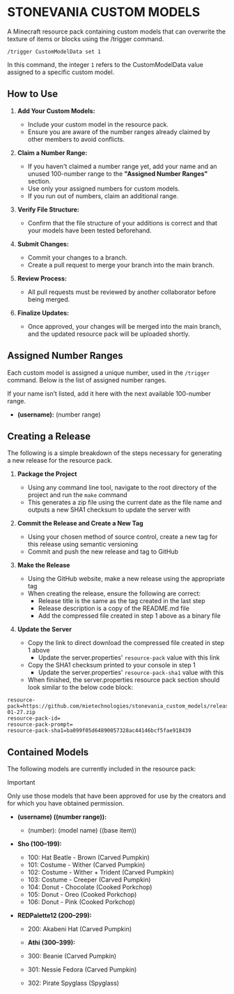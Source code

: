 
# STONEVANIA CUSTOM MODELS

A Minecraft resource pack containing custom models that can overwrite the texture of items or blocks using the /trigger command.
```mcfunction
/trigger CustomModelData set 1 
```
In this command, the integer ```1``` refers to the CustomModelData value assigned to a specific custom model.

## How to Use

1. **Add Your Custom Models:**
   - Include your custom model in the resource pack.
   - Ensure you are aware of the number ranges already claimed by other members to avoid conflicts.

2. **Claim a Number Range:**
   - If you haven't claimed a number range yet, add your name and an unused 100-number range to the **"Assigned Number Ranges"** section.
   - Use only your assigned numbers for custom models.
   - If you run out of numbers, claim an additional range.

3. **Verify File Structure:**
   - Confirm that the file structure of your additions is correct and that your models have been tested beforehand.

4. **Submit Changes:**
   - Commit your changes to a branch.
   - Create a pull request to merge your branch into the main branch.

5. **Review Process:**
   - All pull requests must be reviewed by another collaborator before being merged.

6. **Finalize Updates:**
   - Once approved, your changes will be merged into the main branch, and the updated resource pack will be uploaded shortly.

## Assigned Number Ranges

Each custom model is assigned a unique number, used in the `/trigger` command. Below is the list of assigned number ranges.

If your name isn’t listed, add it here with the next available 100-number range.

- **(username):** (number range)

## Creating a Release
The following is a simple breakdown of the steps necessary for generating a new release for the resource pack.

1. **Package the Project** 
   - Using any command line tool, navigate to the root directory of the project and run the `make` command
   - This generates a zip file using the current date as the file name and outputs a new SHA1 checksum to update the server with

2. **Commit the Release and Create a New Tag**
   - Using your chosen method of source control, create a new tag for this release using semantic versioning
   - Commit and push the new release and tag to GitHub

3. **Make the Release**
   - Using the GitHub website, make a new release using the appropriate tag
   - When creating the release, ensure the following are correct:
     - Release title is the same as the tag created in the last step
	 - Release description is a copy of the README.md file
	 - Add the compressed file created in step 1 above as a binary file

4. **Update the Server**
   - Copy the link to direct download the compressed file created in step 1 above
     - Update the server.properties' `resource-pack` value with this link
   - Copy the SHA1 checksum printed to your console in step 1
     - Update the server.properties' `resource-pack-sha1` value with this
   - When finished, the server.properties resource pack section should look similar to the below code block:
```properties
resource-pack=https://github.com/mietechnologies/stonevania_custom_models/releases/download/1.0.1/2025-01-27.zip
resource-pack-id=
resource-pack-prompt=
resource-pack-sha1=ba099f05d64890057328ac44146bcf5fae918439
```

## Contained Models

The following models are currently included in the resource pack:

> [!IMPORTANT]  
> Only use those models that have been approved for use by the creators and for which you have obtained permission.

- **(username) ((number range)):**  
  - (number): (model name) ((base item))

- **Sho (100–199):**  
  - 100: Hat Beatle - Brown (Carved Pumpkin)
  - 101: Costume - Wither (Carved Pumpkin)
  - 102: Costume - Wither + Trident (Carved Pumpkin)
  - 103: Costume - Creeper (Carved Pumpkin)
  - 104: Donut - Chocolate (Cooked Porkchop)
  - 105: Donut - Oreo (Cooked Porkchop)
  - 106: Donut - Pink (Cooked Porkchop)

- **REDPalette12 (200–299):**  
  - 200: Akabeni Hat (Carved Pumpkin)

  - **Athi (300–399):**  
  - 300: Beanie (Carved Pumpkin)
  - 301: Nessie Fedora (Carved Pumpkin)
  - 302: Pirate Spyglass (Spyglass)